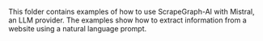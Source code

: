 This folder contains examples of how to use ScrapeGraph-AI with Mistral, an LLM provider. The examples show how to extract information from a website using a natural language prompt.